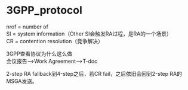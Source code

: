 # 3GPP_protocol
nrof = number of  
SI = system information（Other SI会触发RA过程，是RA的一个场景）  
CR = contention resolution（竞争解决）
  
3GPP查看协议为什么这么做  
会议报告-->Work Agreement-->T-doc  
  
2-step RA fallback到4-step之后，若CR fail，之后依旧会回到2-step RA的MSGA发送。
